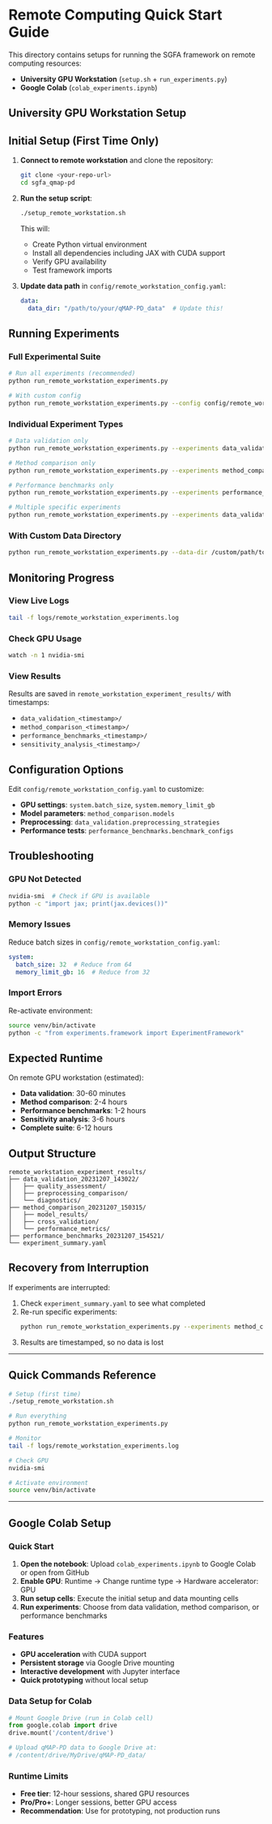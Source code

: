 # Remote Computing Quick Start Guide

This directory contains setups for running the SGFA framework on remote computing resources:
- **University GPU Workstation** (`setup.sh` + `run_experiments.py`)
- **Google Colab** (`colab_experiments.ipynb`)

## University GPU Workstation Setup

## Initial Setup (First Time Only)

1. **Connect to remote  workstation** and clone the repository:
   ```bash
   git clone <your-repo-url>
   cd sgfa_qmap-pd
   ```

2. **Run the setup script**:
   ```bash
   ./setup_remote_workstation.sh
   ```
   This will:
   - Create Python virtual environment
   - Install all dependencies including JAX with CUDA support
   - Verify GPU availability
   - Test framework imports

3. **Update data path** in `config/remote_workstation_config.yaml`:
   ```yaml
   data:
     data_dir: "/path/to/your/qMAP-PD_data"  # Update this!
   ```

## Running Experiments

### Full Experimental Suite
```bash
# Run all experiments (recommended)
python run_remote_workstation_experiments.py

# With custom config
python run_remote_workstation_experiments.py --config config/remote_workstation_config.yaml
```

### Individual Experiment Types
```bash
# Data validation only
python run_remote_workstation_experiments.py --experiments data_validation

# Method comparison only  
python run_remote_workstation_experiments.py --experiments method_comparison

# Performance benchmarks only
python run_remote_workstation_experiments.py --experiments performance_benchmarks

# Multiple specific experiments
python run_remote_workstation_experiments.py --experiments data_validation method_comparison
```

### With Custom Data Directory
```bash
python run_remote_workstation_experiments.py --data-dir /custom/path/to/qMAP-PD_data
```

## Monitoring Progress

### View Live Logs
```bash
tail -f logs/remote_workstation_experiments.log
```

### Check GPU Usage
```bash
watch -n 1 nvidia-smi
```

### View Results
Results are saved in `remote_workstation_experiment_results/` with timestamps:
- `data_validation_<timestamp>/`
- `method_comparison_<timestamp>/`  
- `performance_benchmarks_<timestamp>/`
- `sensitivity_analysis_<timestamp>/`

## Configuration Options

Edit `config/remote_workstation_config.yaml` to customize:

- **GPU settings**: `system.batch_size`, `system.memory_limit_gb`
- **Model parameters**: `method_comparison.models`
- **Preprocessing**: `data_validation.preprocessing_strategies`
- **Performance tests**: `performance_benchmarks.benchmark_configs`

## Troubleshooting

### GPU Not Detected
```bash
nvidia-smi  # Check if GPU is available
python -c "import jax; print(jax.devices())"
```

### Memory Issues
Reduce batch sizes in `config/remote_workstation_config.yaml`:
```yaml
system:
  batch_size: 32  # Reduce from 64
  memory_limit_gb: 16  # Reduce from 32
```

### Import Errors
Re-activate environment:
```bash
source venv/bin/activate
python -c "from experiments.framework import ExperimentFramework"
```

## Expected Runtime

On remote GPU workstation (estimated):
- **Data validation**: 30-60 minutes
- **Method comparison**: 2-4 hours  
- **Performance benchmarks**: 1-2 hours
- **Sensitivity analysis**: 3-6 hours
- **Complete suite**: 6-12 hours

## Output Structure

```
remote_workstation_experiment_results/
├── data_validation_20231207_143022/
│   ├── quality_assessment/
│   ├── preprocessing_comparison/
│   └── diagnostics/
├── method_comparison_20231207_150315/
│   ├── model_results/
│   ├── cross_validation/
│   └── performance_metrics/
├── performance_benchmarks_20231207_154521/
└── experiment_summary.yaml
```

## Recovery from Interruption

If experiments are interrupted:
1. Check `experiment_summary.yaml` to see what completed
2. Re-run specific experiments:
   ```bash
   python run_remote_workstation_experiments.py --experiments method_comparison
   ```
3. Results are timestamped, so no data is lost

---

## Quick Commands Reference

```bash
# Setup (first time)
./setup_remote_workstation.sh

# Run everything  
python run_remote_workstation_experiments.py

# Monitor
tail -f logs/remote_workstation_experiments.log

# Check GPU
nvidia-smi

# Activate environment
source venv/bin/activate
```

---

## Google Colab Setup

### Quick Start
1. **Open the notebook**: Upload `colab_experiments.ipynb` to Google Colab or open from GitHub
2. **Enable GPU**: Runtime → Change runtime type → Hardware accelerator: GPU
3. **Run setup cells**: Execute the initial setup and data mounting cells
4. **Run experiments**: Choose from data validation, method comparison, or performance benchmarks

### Features
- **GPU acceleration** with CUDA support
- **Persistent storage** via Google Drive mounting
- **Interactive development** with Jupyter interface
- **Quick prototyping** without local setup

### Data Setup for Colab
```python
# Mount Google Drive (run in Colab cell)
from google.colab import drive
drive.mount('/content/drive')

# Upload qMAP-PD data to Google Drive at:
# /content/drive/MyDrive/qMAP-PD_data/
```

### Runtime Limits
- **Free tier**: 12-hour sessions, shared GPU resources
- **Pro/Pro+**: Longer sessions, better GPU access
- **Recommendation**: Use for prototyping, not production runs